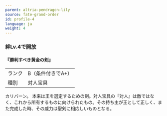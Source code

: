 ```yaml
---
parent: altria-pendragon-lily
source: fate-grand-order
id: profile-4
language: ja
weight: 4
---
```


### 絆Lv.4で開放

#### 『勝利すべき黄金の剣』

<table>
  <tr><td>ランク</td><td>B（条件付きでA+）</td></tr>
  <tr><td>種別</td><td>対人宝具</td></tr>
</table>

カリバーン。
本来は王を選定するための剣。対人宝具の『対人』は敵ではなく、これから所有するものに向けられたもの。その持ち主が王として正しく、また完成した時、その威力は聖剣に相応しいものとなる。
